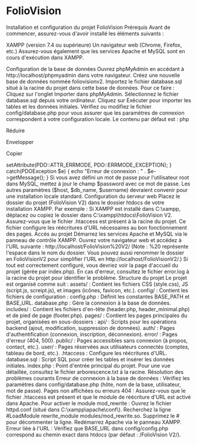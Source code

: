 # FolioVision
Installation et configuration du projet FolioVision
Prérequis
Avant de commencer, assurez-vous d'avoir installé les éléments suivants :

XAMPP (version 7.4 ou supérieure)
Un navigateur web (Chrome, Firefox, etc.)
Assurez-vous également que les services Apache et MySQL sont en cours d'exécution dans XAMPP.

Configuration de la base de données
Ouvrez phpMyAdmin en accédant à http://localhost/phpmyadmin dans votre navigateur.
Créez une nouvelle base de données nommée foliovisionv2.
Importez le fichier database.sql situé à la racine du projet dans cette base de données. Pour ce faire :
Cliquez sur l'onglet Importer dans phpMyAdmin.
Sélectionnez le fichier database.sql depuis votre ordinateur.
Cliquez sur Exécuter pour importer les tables et les données initiales.
Vérifiez ou modifiez le fichier config/database.php pour vous assurer que les paramètres de connexion correspondent à votre configuration locale. Le contenu par défaut est :
php

Réduire

Envelopper

Copier
<?php
$host = 'localhost';
$db_name = 'foliovisionv2';
$username = 'root';
$password = '';
try {
    $conn = new PDO("mysql:host=$host;dbname=$db_name", $username, $password);
    $conn->setAttribute(PDO::ATTR_ERRMODE, PDO::ERRMODE_EXCEPTION);
} catch(PDOException $e) {
    echo "Erreur de connexion : " . $e->getMessage();
}
Si vous avez défini un mot de passe pour l'utilisateur root dans MySQL, mettez à jour le champ $password avec ce mot de passe.
Les autres paramètres ($host, $db_name, $username) devraient convenir pour une installation locale standard.
Configuration du serveur web
Placez le dossier du projet (FolioVision V2) dans le dossier htdocs de votre installation XAMPP. Par exemple :
Si XAMPP est installé dans C:\xampp, déplacez ou copiez le dossier dans C:\xampp\htdocs\FolioVision V2.
Assurez-vous que le fichier .htaccess est présent à la racine du projet. Ce fichier configure les réécritures d'URL nécessaires au bon fonctionnement des pages.
Accès au projet
Démarrez les services Apache et MySQL via le panneau de contrôle XAMPP.
Ouvrez votre navigateur web et accédez à l'URL suivante :
http://localhost/FolioVision%20V2/
(Note : %20 représente l'espace dans le nom du dossier. Vous pouvez aussi renommer le dossier en FolioVisionV2 pour simplifier l'URL en http://localhost/FolioVisionV2/.)
Si tout est correctement configuré, vous devriez voir la page d'accueil du projet (gérée par index.php).
En cas d'erreur, consultez le fichier error.log à la racine du projet pour identifier le problème.
Structure du projet
Le projet est organisé comme suit :

assets/ : Contient les fichiers CSS (style.css), JS (script.js, screipt.js), et images (icônes, favicon, etc.).
config/ : Contient les fichiers de configuration :
config.php : Définit les constantes BASE_PATH et BASE_URL.
database.php : Gère la connexion à la base de données.
includes/ : Contient les fichiers d'en-tête (header.php, header_minimal.php) et de pied de page (footer.php).
pages/ : Contient les pages principales du projet, organisées en sous-dossiers :
api/ : Scripts pour les opérations backend (ajout, modification, suppression de données).
auth/ : Pages d'authentification (connexion, inscription, déconnexion).
error/ : Pages d'erreur (404, 500).
public/ : Pages accessibles sans connexion (à propos, contact, etc.).
user/ : Pages réservées aux utilisateurs connectés (comptes, tableau de bord, etc.).
.htaccess : Configure les réécritures d'URL.
database.sql : Script SQL pour créer les tables et insérer les données initiales.
index.php : Point d'entrée principal du projet.
Pour une vue détaillée, consultez le fichier arborescence.txt à la racine.

Résolution des problèmes courants
Erreur de connexion à la base de données : Vérifiez les paramètres dans config/database.php (hôte, nom de la base, utilisateur, mot de passe).
Pages non affichées ou erreurs 404 :
Assurez-vous que le fichier .htaccess est présent et que le module de réécriture d'URL est activé dans Apache.
Pour activer le module mod_rewrite :
Ouvrez le fichier httpd.conf (situé dans C:\xampp\apache\conf\).
Recherchez la ligne #LoadModule rewrite_module modules/mod_rewrite.so.
Supprimez le # pour décommenter la ligne.
Redémarrez Apache via le panneau XAMPP.
Erreur liée à l'URL : Vérifiez que BASE_URL dans config/config.php correspond au chemin exact dans htdocs (par défaut : /FolioVision V2/).

